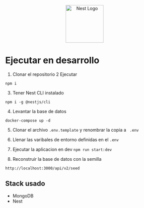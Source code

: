 <p align="center">
  <a href="http://nestjs.com/" target="blank"><img src="https://nestjs.com/img/logo-small.svg" width="120" alt="Nest Logo" /></a>
</p>

# Ejecutar en desarrollo

1. Clonar el repositorio
2 Ejecutar 
```
npm i
```
3. Tener Nest CLI instalado
```
npm i -g @nestjs/cli
```
4. Levantar la base de datos
```
docker-compose up -d
```

5. Clonar el archivo ```.env.template``` y renombrar la copia a ``` .env```

6. Llenar las varibales de entorno definidas en el ```.env```

7. Ejecutar la aplicacion en dev ```npm run start:dev```

8. Reconstruir la base de datos con la semilla
```
http://localhost:3000/api/v2/seed
```
## Stack usado
* MongoDB
* Nest